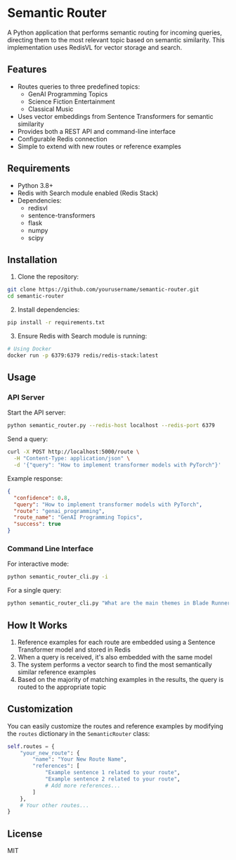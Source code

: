 # Semantic Router

A Python application that performs semantic routing for incoming queries, directing them to the most relevant topic based on semantic similarity. This implementation uses RedisVL for vector storage and search.

## Features

- Routes queries to three predefined topics:
  - GenAI Programming Topics
  - Science Fiction Entertainment
  - Classical Music
- Uses vector embeddings from Sentence Transformers for semantic similarity
- Provides both a REST API and command-line interface
- Configurable Redis connection
- Simple to extend with new routes or reference examples

## Requirements

- Python 3.8+
- Redis with Search module enabled (Redis Stack)
- Dependencies:
  - redisvl
  - sentence-transformers
  - flask
  - numpy
  - scipy

## Installation

1. Clone the repository:
```bash
git clone https://github.com/yourusername/semantic-router.git
cd semantic-router
```

2. Install dependencies:
```bash
pip install -r requirements.txt
```

3. Ensure Redis with Search module is running:
```bash
# Using Docker
docker run -p 6379:6379 redis/redis-stack:latest
```

## Usage

### API Server

Start the API server:

```bash
python semantic_router.py --redis-host localhost --redis-port 6379
```

Send a query:

```bash
curl -X POST http://localhost:5000/route \
  -H "Content-Type: application/json" \
  -d '{"query": "How to implement transformer models with PyTorch"}'
```

Example response:

```json
{
  "confidence": 0.8,
  "query": "How to implement transformer models with PyTorch",
  "route": "genai_programming",
  "route_name": "GenAI Programming Topics",
  "success": true
}
```

### Command Line Interface

For interactive mode:

```bash
python semantic_router_cli.py -i
```

For a single query:

```bash
python semantic_router_cli.py "What are the main themes in Blade Runner 2049?"
```

## How It Works

1. Reference examples for each route are embedded using a Sentence Transformer model and stored in Redis
2. When a query is received, it's also embedded with the same model
3. The system performs a vector search to find the most semantically similar reference examples
4. Based on the majority of matching examples in the results, the query is routed to the appropriate topic

## Customization

You can easily customize the routes and reference examples by modifying the `routes` dictionary in the `SemanticRouter` class:

```python
self.routes = {
    "your_new_route": {
        "name": "Your New Route Name",
        "references": [
            "Example sentence 1 related to your route",
            "Example sentence 2 related to your route",
            # Add more references...
        ]
    },
    # Your other routes...
}
```

## License

MIT
